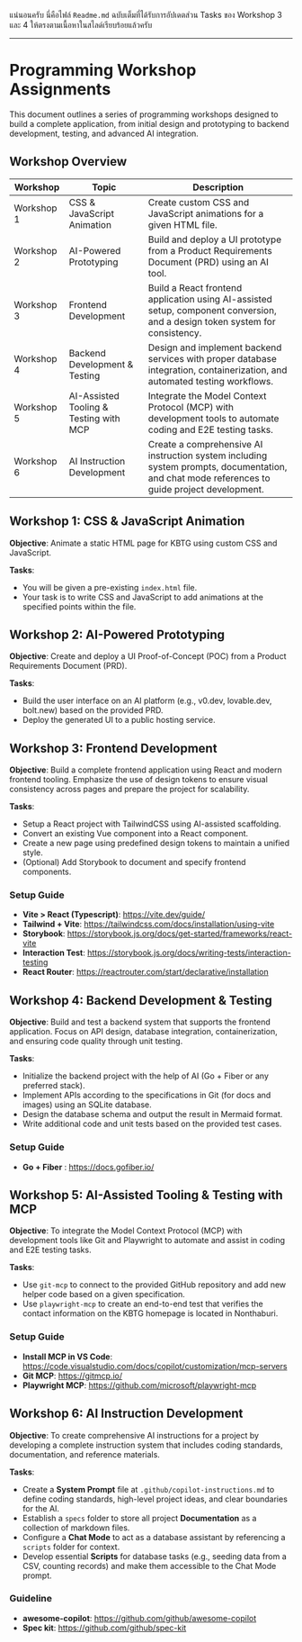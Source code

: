 แน่นอนครับ นี่คือไฟล์ `Readme.md` ฉบับเต็มที่ได้รับการอัปเดตส่วน Tasks ของ Workshop 3 และ 4 ให้ตรงตามเนื้อหาในสไลด์เรียบร้อยแล้วครับ

---

# Programming Workshop Assignments

This document outlines a series of programming workshops designed to build a complete application, from initial design and prototyping to backend development, testing, and advanced AI integration.

## Workshop Overview

| Workshop | Topic | Description |
|----------|-------|-------------|
| Workshop 1 | CSS & JavaScript Animation | Create custom CSS and JavaScript animations for a given HTML file. |
| Workshop 2 | AI-Powered Prototyping | Build and deploy a UI prototype from a Product Requirements Document (PRD) using an AI tool. |
| Workshop 3 | Frontend Development | Build a React frontend application using AI-assisted setup, component conversion, and a design token system for consistency. |
| Workshop 4 | Backend Development & Testing | Design and implement backend services with proper database integration, containerization, and automated testing workflows. |
| Workshop 5 | AI-Assisted Tooling & Testing with MCP | Integrate the Model Context Protocol (MCP) with development tools to automate coding and E2E testing tasks. |
| Workshop 6 | AI Instruction Development | Create a comprehensive AI instruction system including system prompts, documentation, and chat mode references to guide project development. |

## Workshop 1: CSS & JavaScript Animation

**Objective**: Animate a static HTML page for KBTG using custom CSS and JavaScript.

**Tasks**:
- You will be given a pre-existing `index.html` file.
- Your task is to write CSS and JavaScript to add animations at the specified points within the file.

## Workshop 2: AI-Powered Prototyping

**Objective**: Create and deploy a UI Proof-of-Concept (POC) from a Product Requirements Document (PRD).

**Tasks**:
- Build the user interface on an AI platform (e.g., v0.dev, lovable.dev, bolt.new) based on the provided PRD.
- Deploy the generated UI to a public hosting service.

## Workshop 3: Frontend Development

**Objective**: Build a complete frontend application using React and modern frontend tooling. Emphasize the use of design tokens to ensure visual consistency across pages and prepare the project for scalability.

**Tasks**:
- Setup a React project with TailwindCSS using AI-assisted scaffolding.
- Convert an existing Vue component into a React component.
- Create a new page using predefined design tokens to maintain a unified style.
- (Optional) Add Storybook to document and specify frontend components.

### Setup Guide

-   **Vite > React (Typescript)**: https://vite.dev/guide/
-   **Tailwind + Vite**: https://tailwindcss.com/docs/installation/using-vite
-   **Storybook**: https://storybook.js.org/docs/get-started/frameworks/react-vite
-   **Interaction Test**: https://storybook.js.org/docs/writing-tests/interaction-testing
-   **React Router**: https://reactrouter.com/start/declarative/installation

## Workshop 4: Backend Development & Testing

**Objective**: Build and test a backend system that supports the frontend application. Focus on API design, database integration, containerization, and ensuring code quality through unit testing.

**Tasks**:
- Initialize the backend project with the help of AI (Go + Fiber or any preferred stack).
- Implement APIs according to the specifications in Git (for docs and images) using an SQLite database.
- Design the database schema and output the result in Mermaid format.
- Write additional code and unit tests based on the provided test cases.

### Setup Guide

- **Go + Fiber** : https://docs.gofiber.io/

## Workshop 5: AI-Assisted Tooling & Testing with MCP

**Objective**: To integrate the Model Context Protocol (MCP) with development tools like Git and Playwright to automate and assist in coding and E2E testing tasks.

**Tasks**:
- Use `git-mcp` to connect to the provided GitHub repository and add new helper code based on a given specification.
- Use `playwright-mcp` to create an end-to-end test that verifies the contact information on the KBTG homepage is located in Nonthaburi.

### Setup Guide
- **Install MCP in VS Code**: https://code.visualstudio.com/docs/copilot/customization/mcp-servers
- **Git MCP**: https://gitmcp.io/
- **Playwright MCP**: https://github.com/microsoft/playwright-mcp

## Workshop 6: AI Instruction Development

**Objective**: To create comprehensive AI instructions for a project by developing a complete instruction system that includes coding standards, documentation, and reference materials.

**Tasks**:
- Create a **System Prompt** file at `.github/copilot-instructions.md` to define coding standards, high-level project ideas, and clear boundaries for the AI.
- Establish a `specs` folder to store all project **Documentation** as a collection of markdown files.
- Configure a **Chat Mode** to act as a database assistant by referencing a `scripts` folder for context.
- Develop essential **Scripts** for database tasks (e.g., seeding data from a CSV, counting records) and make them accessible to the Chat Mode prompt.

### Guideline
- **awesome-copilot**: https://github.com/github/awesome-copilot
- **Spec kit**: https://github.com/github/spec-kit
